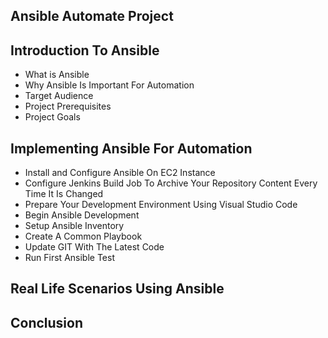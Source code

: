 ## Ansible Automate Project

## Introduction To Ansible
- What is Ansible
- Why Ansible Is Important For Automation
- Target Audience
- Project Prerequisites
- Project Goals

## Implementing Ansible For Automation
- Install and Configure Ansible On EC2 Instance
- Configure Jenkins Build Job To Archive Your Repository Content Every Time It Is Changed
- Prepare Your Development Environment Using Visual Studio Code
- Begin Ansible Development
- Setup Ansible Inventory
- Create A Common Playbook
- Update GIT With The Latest Code
- Run First Ansible Test

## Real Life Scenarios Using Ansible

## Conclusion
